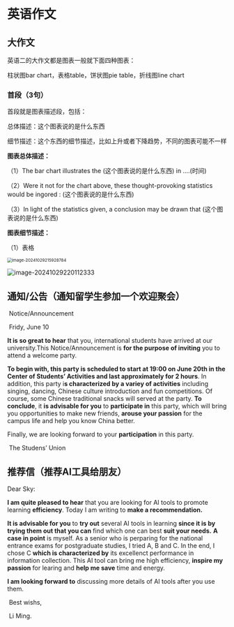 # 英语作文

## 大作文

英语二的大作文都是图表一般就下面四种图表：

柱状图bar chart，表格table，饼状图pie table，折线图line chart

### 首段（3句）

首段就是图表描述段，包括：

总体描述：这个图表说的是什么东西

细节描述：这个东西的细节描述，比如上升或者下降趋势，不同的图表可能不一样

**图表总体描述：**

（1）The bar chart illustrates the (这个图表说的是什么东西) in ....(时间) 

（2）Were it not for the chart above, these thought-provoking statistics would be ingored : (这个图表说的是什么东西)

（3）In light of the statistics given, a conclusion may be drawn that (这个图表说的是什么东西)

**图表细节描述：**

（1）表格

<img src="https://typora-1310242472.cos.ap-nanjing.myqcloud.com/typora_img/image-20241029215928784.png" alt="image-20241029215928784" style="zoom:67%;" />

![image-20241029220112333](https://typora-1310242472.cos.ap-nanjing.myqcloud.com/typora_img/image-20241029220112333.png)

## 通知/公告（通知留学生参加一个欢迎聚会）

​											Notice/Announcement

​																							Fridy, June 10

**It is so great to hear** that you, international students have arrived at our university.This Notice/Announcement is **for the purpose of inviting** you to attend a welcome party.

**To begin with, this party is scheduled to start at 19:00 on June 20th in the Center of Students’ Activities and last approximately for 2 hours**. In addition,  this party i**s characterized by a variey of activities** including singing, dancing, Chinese culture introduction and fun competitions. Of course, some Chinese traditional snacks will served at the party. **To conclude**, it **is advisable for you** to **participate in** this party, which will bring you opportunities to make new friends, **arouse your passion** for the campus life and help you know China better.

Finally, we are looking forward to your **participation** in this party.

​																						The Studens’ Union

## 推荐信（推荐AI工具给朋友）

Dear Sky:

**I am quite pleased to hear** that you are looking for AI tools to promote learning **efficiency**. Today I am writing to **make a recommendation.**

**It is advisable for you** to **try out** several AI tools in learning **since it is by trying them out that you can** find which one can best **suit your needs.** **A case in point** is myself. As a senior who is perparing for the national entrance exams for postgraduate studies, I tried A, B and C. In the end, I chose C **which is characterized by** its excellenct performance in information collection. This AI tool can bring me high efficiency, **inspire my passion** for learing and **help me save** time and energy.

**I am looking forward to** discussing more details of AI tools after you use them.

​																							Best wishs,

​																								Li Ming.
